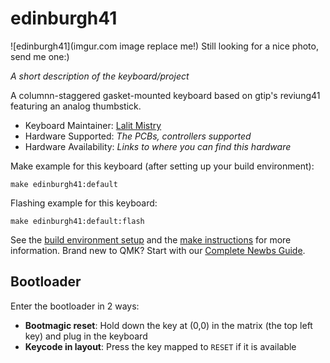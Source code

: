 # edinburgh41

![edinburgh41](imgur.com image replace me!) Still looking for a nice photo, send me one:)

*A short description of the keyboard/project*

A columnn-staggered gasket-mounted keyboard based on gtip's reviung41 featuring an analog thumbstick.

* Keyboard Maintainer: [Lalit Mistry](https://github.com/schwarzer-geiger)
* Hardware Supported: *The PCBs, controllers supported*
* Hardware Availability: *Links to where you can find this hardware*

Make example for this keyboard (after setting up your build environment):

    make edinburgh41:default

Flashing example for this keyboard:

    make edinburgh41:default:flash

See the [build environment setup](https://docs.qmk.fm/#/getting_started_build_tools) and the [make instructions](https://docs.qmk.fm/#/getting_started_make_guide) for more information. Brand new to QMK? Start with our [Complete Newbs Guide](https://docs.qmk.fm/#/newbs).

## Bootloader

Enter the bootloader in 2 ways:

* **Bootmagic reset**: Hold down the key at (0,0) in the matrix (the top left key) and plug in the keyboard
* **Keycode in layout**: Press the key mapped to `RESET` if it is available
